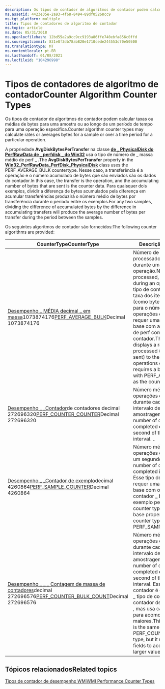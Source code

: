 ```yaml
---
description: Os tipos de contador de algoritmos de contador podem calcular taxas ou médias de bytes para uma amostra ou ao longo de um período de tempo para uma operação específica.
ms.assetid: 4423e35e-2a93-4f68-8494-89df05268cc9
ms.tgt_platform: multiple
title: Tipos de contadores de algoritmo de contador
ms.topic: article
ms.date: 05/31/2018
ms.openlocfilehash: 12bd55a2a9cc9cc9193a86ffe740ebfa856c0ffd
ms.sourcegitcommit: 831e8f3db78ab820e1710cede244553c70e50500
ms.translationtype: MT
ms.contentlocale: pt-BR
ms.lasthandoff: 01/08/2021
ms.locfileid: "104296998"
---
```

# <a name="counter-algorithm-counter-types"></a><span data-ttu-id="5bd1f-103">Tipos de contadores de algoritmo de contador</span><span class="sxs-lookup"><span data-stu-id="5bd1f-103">Counter Algorithm Counter Types</span></span>

<span data-ttu-id="5bd1f-104">Os tipos de contador de algoritmos de contador podem calcular taxas ou médias de bytes para uma amostra ou ao longo de um período de tempo para uma operação específica.</span><span class="sxs-lookup"><span data-stu-id="5bd1f-104">Counter algorithm counter types may calculate rates or averages bytes for a sample or over a time period for a particular operation.</span></span>

<span data-ttu-id="5bd1f-105">A propriedade **AvgDiskBytesPerTransfer** na classe [**de \_ PhysicalDisk do PerfRawData de \_ perfdisk \_ do Win32**](/previous-versions//aa394308(v=vs.85)) usa o tipo de número de \_ massa médio de perf \_ .</span><span class="sxs-lookup"><span data-stu-id="5bd1f-105">The **AvgDiskBytesPerTransfer** property in the [**Win32\_PerfRawData\_PerfDisk\_PhysicalDisk**](/previous-versions//aa394308(v=vs.85)) class uses the PERF\_AVERAGE\_BULK countertype.</span></span> <span data-ttu-id="5bd1f-106">Nesse caso, a transferência é a operação e o número acumulado de bytes que são enviados são os dados do contador.</span><span class="sxs-lookup"><span data-stu-id="5bd1f-106">In this case, the transfer is the operation, and the accumulating number of bytes that are sent is the counter data.</span></span> <span data-ttu-id="5bd1f-107">Para quaisquer dois exemplos, dividir a diferença de bytes acumulados pela diferença em acumular transferências produzirá o número médio de bytes por transferência durante o período entre os exemplos.</span><span class="sxs-lookup"><span data-stu-id="5bd1f-107">For any two samples, dividing the difference of accumulated bytes by the difference in accumulating transfers will produce the average number of bytes per transfer during the period between the samples.</span></span>

<span data-ttu-id="5bd1f-108">Os seguintes algoritmos de contador são fornecidos:</span><span class="sxs-lookup"><span data-stu-id="5bd1f-108">The following counter algorithms are provided:</span></span>



| <span data-ttu-id="5bd1f-109">CounterType</span><span class="sxs-lookup"><span data-stu-id="5bd1f-109">CounterType</span></span>                                                                                              | <span data-ttu-id="5bd1f-110">Descrição</span><span class="sxs-lookup"><span data-stu-id="5bd1f-110">Description</span></span>                                                                                                                                                                                                                                                  |
|----------------------------------------------------------------------------------------------------------|--------------------------------------------------------------------------------------------------------------------------------------------------------------------------------------------------------------------------------------------------------------|
| <span data-ttu-id="5bd1f-111">[Desempenho \_ MÉDIA decimal \_ em massa](/previous-versions/windows/it-pro/windows-server-2003/cc785636(v=ws.10))1073874176</span><span class="sxs-lookup"><span data-stu-id="5bd1f-111">[PERF\_AVERAGE\_BULK](/previous-versions/windows/it-pro/windows-server-2003/cc785636(v=ws.10))Decimal 1073874176</span></span><br/>       | <span data-ttu-id="5bd1f-112">Número de itens processados, em média, durante uma operação.</span><span class="sxs-lookup"><span data-stu-id="5bd1f-112">Number of items processed, on average, during an operation.</span></span> <span data-ttu-id="5bd1f-113">Esse tipo de contador exibe uma taxa dos itens processados (como bytes enviados) para o número de operações concluídas e requer uma propriedade base com a \_ \_ base média de perf como o tipo de contador.</span><span class="sxs-lookup"><span data-stu-id="5bd1f-113">This counter type displays a ratio of the items processed (such as bytes sent) to the number of operations completed, and requires a base property with PERF\_AVERAGE\_BASE as the counter type.</span></span> |
| <span data-ttu-id="5bd1f-114">[Desempenho \_ \_Contador](/previous-versions/windows/it-pro/windows-server-2003/cc785636(v=ws.10))de contadores decimal 272696320</span><span class="sxs-lookup"><span data-stu-id="5bd1f-114">[PERF\_COUNTER\_COUNTER](/previous-versions/windows/it-pro/windows-server-2003/cc785636(v=ws.10))Decimal 272696320</span></span><br/>     | <span data-ttu-id="5bd1f-115">Número médio de operações concluídas durante cada segundo do intervalo de amostragem.</span><span class="sxs-lookup"><span data-stu-id="5bd1f-115">Average number of operations completed during each second of the sample interval.</span></span> <span data-ttu-id="5bd1f-116">.</span><span class="sxs-lookup"><span data-stu-id="5bd1f-116">.</span></span>                                                                                                                                                                          |
| <span data-ttu-id="5bd1f-117">[Desempenho \_ \_Contador de exemplo](/previous-versions/windows/it-pro/windows-server-2003/cc785636(v=ws.10))decimal 4260864</span><span class="sxs-lookup"><span data-stu-id="5bd1f-117">[PERF\_SAMPLE\_COUNTER](/previous-versions/windows/it-pro/windows-server-2003/cc785636(v=ws.10))Decimal 4260864</span></span><br/>        | <span data-ttu-id="5bd1f-118">Número médio de operações concluídas em um segundo.</span><span class="sxs-lookup"><span data-stu-id="5bd1f-118">Average number of operations completed in one second.</span></span> <span data-ttu-id="5bd1f-119">Esse tipo de contador requer uma propriedade base com o tipo de contador \_ base de exemplo perf \_ .</span><span class="sxs-lookup"><span data-stu-id="5bd1f-119">This counter type requires a base property with the counter type PERF\_SAMPLE\_BASE.</span></span>                                                                                                                   |
| <span data-ttu-id="5bd1f-120">[Desempenho \_ \_ \_ Contagem de massa de contadores](/previous-versions/windows/it-pro/windows-server-2003/cc785636(v=ws.10))decimal 272696576</span><span class="sxs-lookup"><span data-stu-id="5bd1f-120">[PERF\_COUNTER\_BULK\_COUNT](/previous-versions/windows/it-pro/windows-server-2003/cc785636(v=ws.10))Decimal 272696576</span></span><br/> | <span data-ttu-id="5bd1f-121">Número médio de operações concluídas durante cada segundo do intervalo de amostragem.</span><span class="sxs-lookup"><span data-stu-id="5bd1f-121">Average number of operations completed during each second of the sample interval.</span></span> <span data-ttu-id="5bd1f-122">Esse tipo de contador é o mesmo que o \_ tipo de contador de contador de desempenho \_ , mas usa campos maiores para acomodar valores maiores.</span><span class="sxs-lookup"><span data-stu-id="5bd1f-122">This counter type is the same as the PERF\_COUNTER\_COUNTER type, but it uses larger fields to accommodate larger values.</span></span>                                                  |



 

## <a name="related-topics"></a><span data-ttu-id="5bd1f-123">Tópicos relacionados</span><span class="sxs-lookup"><span data-stu-id="5bd1f-123">Related topics</span></span>

<dl> <dt>

[<span data-ttu-id="5bd1f-124">Tipos de contador de desempenho WMI</span><span class="sxs-lookup"><span data-stu-id="5bd1f-124">WMI Performance Counter Types</span></span>](wmi-performance-counter-types.md)
</dt> </dl>

 

